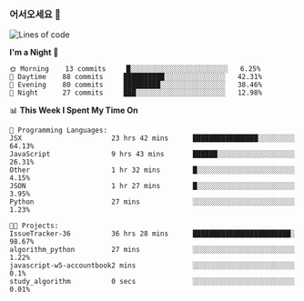 ### 어서오세요 👋

<!--START_SECTION:waka-->
![Lines of code](https://img.shields.io/badge/From%20Hello%20World%20I%27ve%20Written-5.7%20million%20lines%20of%20code-blue)

**I'm a Night 🦉** 

```text
🌞 Morning    13 commits     █░░░░░░░░░░░░░░░░░░░░░░░░   6.25% 
🌆 Daytime    88 commits     ██████████░░░░░░░░░░░░░░░   42.31% 
🌃 Evening    80 commits     █████████░░░░░░░░░░░░░░░░   38.46% 
🌙 Night      27 commits     ███░░░░░░░░░░░░░░░░░░░░░░   12.98%

```


📊 **This Week I Spent My Time On** 

```text
💬 Programming Languages: 
JSX                      23 hrs 42 mins      ████████████████░░░░░░░░░   64.13% 
JavaScript               9 hrs 43 mins       ██████░░░░░░░░░░░░░░░░░░░   26.31% 
Other                    1 hr 32 mins        █░░░░░░░░░░░░░░░░░░░░░░░░   4.15% 
JSON                     1 hr 27 mins        █░░░░░░░░░░░░░░░░░░░░░░░░   3.95% 
Python                   27 mins             ░░░░░░░░░░░░░░░░░░░░░░░░░   1.23%

🐱‍💻 Projects: 
IssueTracker-36          36 hrs 28 mins      ████████████████████████░   98.67% 
algorithm_python         27 mins             ░░░░░░░░░░░░░░░░░░░░░░░░░   1.22% 
javascript-w5-accountbook2 mins              ░░░░░░░░░░░░░░░░░░░░░░░░░   0.1% 
study_algorithm          0 secs              ░░░░░░░░░░░░░░░░░░░░░░░░░   0.01%

```


<!--END_SECTION:waka-->
